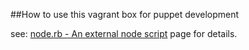 ##How to use this vagrant box for puppet development

see: [node.rb - An external node script](https://github.com/johansyd/ruby-puppet-utils/blob/master/README.md#noderb---an-external-node-script) page for details.


